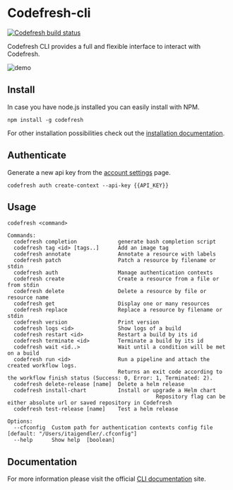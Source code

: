 # Codefresh-cli
[![Codefresh build status]( https://g.codefresh.io/api/badges/build?repoOwner=codefresh-io&repoName=cli&branch=master&pipelineName=build&accountName=codefresh-inc&type=cf-1)]( https://g.codefresh.io/repositories/codefresh-io/cli/builds?filter=trigger:build;branch:master;service:5a4c94b54e6e5f0001c4f913~build)

Codefresh CLI provides a full and flexible interface to interact with Codefresh.

![demo](https://media.giphy.com/media/l3diTH6dKxGnXZcNa/giphy.gif)

## Install
In case you have node.js installed you can easily install with NPM.

`npm install -g codefresh`

For other installation possibilities check out the <a href="http://cli.codefresh.io/installation" target="_blank">installation documentation</a>.

## Authenticate
Generate a new api key from the <a href="https://g.codefresh.io/account/tokens" target="_blank">account settings</a> page.

`codefresh auth create-context --api-key {{API_KEY}}`

## Usage
```$xslt
codefresh <command>

Commands:
  codefresh completion             generate bash completion script
  codefresh tag <id> [tags..]      Add an image tag
  codefresh annotate               Annotate a resource with labels
  codefresh patch                  Patch a resource by filename or stdin
  codefresh auth                   Manage authentication contexts
  codefresh create                 Create a resource from a file or from stdin
  codefresh delete                 Delete a resource by file or resource name
  codefresh get                    Display one or many resources
  codefresh replace                Replace a resource by filename or stdin
  codefresh version                Print version
  codefresh logs <id>              Show logs of a build
  codefresh restart <id>           Restart a build by its id
  codefresh terminate <id>         Terminate a build by its id
  codefresh wait <id..>            Wait until a condition will be met on a build
  codefresh run <id>               Run a pipeline and attach the created workflow logs.
                                   Returns an exit code according to the workflow finish status (Success: 0, Error: 1, Terminated: 2).
  codefresh delete-release [name]  Delete a helm release
  codefresh install-chart          Install or upgrade a Helm chart
                                               Repository flag can be either absolute url or saved repository in Codefresh
  codefresh test-release [name]    Test a helm release
  
Options:
  --cfconfig  Custom path for authentication contexts config file  [default: "/Users/itaigendler/.cfconfig"]
  --help      Show help  [boolean]
```

## Documentation
For more information please visit the official <a href="http://cli.codefresh.io" target="_blank">CLI documentation</a> site.

